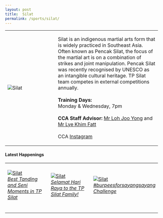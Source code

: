 ```yaml
---
layout: post
title:  Silat
permalink: /sports/silat/
---
```


<table>
    <tr>
        <td style="width:33%"><image src="/images/CCA_silat.jpg" style="display:block;margin-left:auto;margin-right:auto;" alt="Silat"></image></td>
        <td>
            <p>
                Silat is an indigenous martial arts form that is widely practiced in Southeast Asia. Often known as Pencak Silat, the focus of the martial art is on a combination of strikes and joint manipulation. Pencak Silat was recently recognised by UNESCO as an intangible cultural heritage. TP Silat team competes in external competitions annually.<br>
                <br>
                <b>Training Days:</b><br>
                Monday & Wednesday, 7pm<br>
                <br>
                <b>CCA Staff Advisor:</b> <a href="mailto:Loh_Joo_Yong@tp.edu.sg">Mr Loh Joo Yong</a> and <a href="mailto:Lye_Khim_Fatt@tp.edu.sg">Mr Lye Khim Fatt</a><br>
                <br>
                CCA <a href="https://www.instagram.com/tpsilat">Instagram</a>
            </p>
        </td>
    </tr>
</table>


#### Latest Happenings

<table>
    <tr>
        <td style="width:33%"><br>
            <a href="https://www.instagram.com/tv/CN6tQrAhOVb/">
                <image src="/images/CCA-silat-ig4.png" style="display:block;margin-left:auto;margin-right:auto;" alt="Silat">
                <h6 style="margin-top:0%">Best Tanding and Seni Moments in TP Silat</h6>
                </image>
            </a>
        </td>
        <td style="width:33%"><br>
            <a href="https://www.instagram.com/p/CA4h0MeBvTd/">
                <image src="/images/CCA-Silat_IG1.png" style="display:block;margin-left:auto;margin-right:auto;" alt="Silat">
                <h6 style="margin-top:0%">Selamat Hari Raya to the TP Silat Family!</h6>
                </image>
            </a>
        </td>
        <td style="width:33%"><br>
            <a href="https://www.instagram.com/p/B_e8gfhhBza/">
                <image src="/images/CCA-Silat_IG2.png" style="display:block;margin-left:auto;margin-right:auto;" alt="Silat">
                <h6 style="margin-top:0%">#burpeesforsayangsayang Challenge</h6>
                </image>
            </a>
        </td>
    </tr>
</table>
